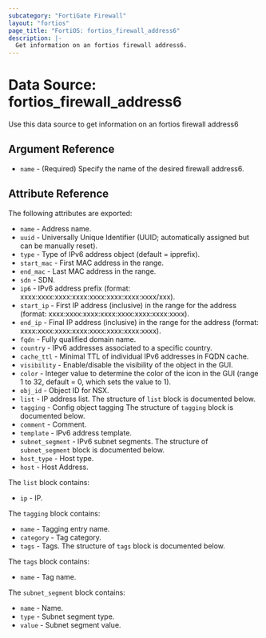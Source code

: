 ```yaml
---
subcategory: "FortiGate Firewall"
layout: "fortios"
page_title: "FortiOS: fortios_firewall_address6"
description: |-
  Get information on an fortios firewall address6.
---
```


# Data Source: fortios_firewall_address6
Use this data source to get information on an fortios firewall address6

## Argument Reference

* `name` - (Required) Specify the name of the desired firewall address6.

## Attribute Reference

The following attributes are exported:

* `name` - Address name.
* `uuid` - Universally Unique Identifier (UUID; automatically assigned but can be manually reset).
* `type` - Type of IPv6 address object (default = ipprefix).
* `start_mac` - First MAC address in the range.
* `end_mac` - Last MAC address in the range.
* `sdn` - SDN.
* `ip6` - IPv6 address prefix (format: xxxx:xxxx:xxxx:xxxx:xxxx:xxxx:xxxx:xxxx/xxx).
* `start_ip` - First IP address (inclusive) in the range for the address (format: xxxx:xxxx:xxxx:xxxx:xxxx:xxxx:xxxx:xxxx).
* `end_ip` - Final IP address (inclusive) in the range for the address (format: xxxx:xxxx:xxxx:xxxx:xxxx:xxxx:xxxx:xxxx).
* `fqdn` - Fully qualified domain name.
* `country` - IPv6 addresses associated to a specific country.
* `cache_ttl` - Minimal TTL of individual IPv6 addresses in FQDN cache.
* `visibility` - Enable/disable the visibility of the object in the GUI.
* `color` - Integer value to determine the color of the icon in the GUI (range 1 to 32, default = 0, which sets the value to 1).
* `obj_id` - Object ID for NSX.
* `list` - IP address list. The structure of `list` block is documented below.
* `tagging` - Config object tagging The structure of `tagging` block is documented below.
* `comment` - Comment.
* `template` - IPv6 address template.
* `subnet_segment` - IPv6 subnet segments. The structure of `subnet_segment` block is documented below.
* `host_type` - Host type.
* `host` - Host Address.

The `list` block contains:

* `ip` - IP.

The `tagging` block contains:

* `name` - Tagging entry name.
* `category` - Tag category.
* `tags` - Tags. The structure of `tags` block is documented below.

The `tags` block contains:

* `name` - Tag name.

The `subnet_segment` block contains:

* `name` - Name.
* `type` - Subnet segment type.
* `value` - Subnet segment value.

